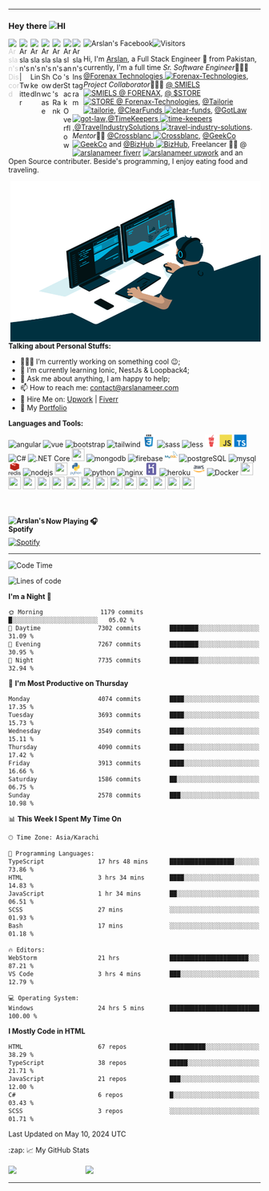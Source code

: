 <hr/>

### Hey there <img src="https://media.giphy.com/media/hvRJCLFzcasrR4ia7z/giphy.gif" width="25px" height="25px" alt="HI">
<a href="https://discord.gg/ArslanAmeer#5079" style="color: #ccc">
  <img align="left" alt="Arslan's Discord" style="color: #ccc" width="22px" src="https://cdn.worldvectorlogo.com/logos/discord.svg" />
</a>
<a href="https://twitter.com/ThELeGenD_Says">
  <img align="left" alt="Arslan's | Twitter" width="22px" src="https://cdn-icons-png.flaticon.com/512/124/124021.png" />
</a>
<a href="https://www.linkedin.com/in/arslanameer/">
  <img align="left" alt="Arslan's LinkedIn" width="22px" src="https://cdn.worldvectorlogo.com/logos/linkedin-icon-2.svg" />
</a>
<a href="https://www.showwcase.com/arslanameer">
  <img align="left" alt="Arslan's Showwcase" width="22px" src="https://images.crunchbase.com/image/upload/c_pad,h_256,w_256,f_auto,q_auto:eco,dpr_1/jx4jznjkforzn6euhepo" />
</a>
<a href="https://profile.codersrank.io/user/arslanameer">
  <img align="left" alt="Arslan's Coder's Rank" width="22px" src="https://seeklogo.com/images/C/codersrank-logo-31F4344B52-seeklogo.com.png" />
</a>
<a href="https://stackoverflow.com/users/9195105/arslan-ameer">
  <img align="left" alt="Arslan's Stack Overflow" width="18px" src="https://cdn.worldvectorlogo.com/logos/stack-overflow.svg" />
</a>
<a href="https://www.instagram.com/lk2712/">
  <img align="left" alt="Arslan's Instagram" width="22px" src="https://cdn.worldvectorlogo.com/logos/instagram-2016-5.svg" />
</a>
<a href="https://www.facebook.com/arslanameer2712">
  <img align="left" alt="Arslan's Facebook" height="22px" src="https://cdn.worldvectorlogo.com/logos/facebook-4.svg" />
</a>

![Visitors](https://api.visitorbadge.io/api/visitors?path=ArslanAmeer&label=Visits&labelColor=%23003140&countColor=%2300b2df&style=flat&labelStyle=none)
<br />

Hi, I'm [Arslan](https://www.arslanameer.com), a Full Stack Engineer 🚀 from Pakistan, currently, I'm a full time *Sr. Software Engineer*🧑🏻‍💻 [@Forenax Technologies <img src="https://avatars.githubusercontent.com/u/73475809?s=200&v=4" alt="Forenax-Technologies" width="16" height="16" />](https://github.com/Synares),  *Project Collaborator*👷🏻‍♂️  [@ SMIELS <img src="https://uploads-ssl.webflow.com/6103f89469b8fb6b7732fae6/610417bbfecae2dd26f35c17_favicon-32x32.png" alt="SMIELS @ FORENAX" width="16" height="16" />](https://www.smiels.com/), [@ $STORE <img src="https://avatars.githubusercontent.com/u/28670019?s=200&v=4" alt="STORE @ Forenax-Technologies" width="16" height="16" />](https://github.com/storecloudproject),  [@Tailorie <img src="https://avatars.githubusercontent.com/u/64091180?s=200&v=4" alt="tailorie" width="16" height="16" />](https://github.com/Tailorie), [@ClearFunds <img src="https://avatars.githubusercontent.com/u/72493713?s=200&v=4" alt="clear-funds" width="16" height="16" />](https://github.com/Clear-Funds), [@GotLaw <img src="https://avatars.githubusercontent.com/u/17888777?s=200&v=4" alt="got-law" width="16" height="16" />](https://github.com/GotLaw),[@TimeKeepers <img src="https://avatars.githubusercontent.com/u/8051294?s=200&v=4" alt="time-keepers" width="16" height="16">](https://github.com/TierOneTimekeepers),[@TravelIndustrySolutions <img src="https://avatars.githubusercontent.com/u/122027756?s=200&v=4" alt="travel-industry-solutions" width="16" height="16">](https://github.com/Travel-Industry-Solutions).
*Mentor*🕵🏻 [@Crossblanc <img src="https://avatars.githubusercontent.com/u/77790485?s=200&v=4" alt="Crossblanc" width="16" height="16" />](https://github.com/crossblanc), [@GeekCo <img src="https://avatars.githubusercontent.com/u/70113728?s=200&v=4" alt="GeekCo" width="16" height="16" />](https://github.com/Geeky-Coder-Co) and [@BizHub <img src="https://avatars.githubusercontent.com/u/67561117?s=200&v=4" alt="BizHub" width="16" height="16" />](https://github.com/Bizhub-Guyana), Freelancer 🥷🏼 @ [<img src="https://cdn.worldvectorlogo.com/logos/fiverr-1.svg" alt="arslanameer fiverr" width="16" height="16" />](https://www.fiverr.com/arslanameer) [<img src="https://cdn.worldvectorlogo.com/logos/upwork-1.svg" alt="arslanameer upwork" width="16" height="16" />](https://www.upwork.com/freelancers/~01aefe84e469a7841a) and an Open Source contributer. Beside's programming, I enjoy eating food and traveling.

  <img align="right" alt="GIF" src="https://github.com/ArslanAmeer/ArslanAmeer/blob/master/assets/arslan-coding.gif" width="500" height="320" />

**Talking about Personal Stuffs:**

- 👨🏽‍💻 I’m currently working on something cool :wink:;
- 🌱 I’m currently learning Ionic, NestJs & Loopback4; 
- 💬 Ask me about anything, I am happy to help;
- 📫 How to reach me: [contact@arslanameer.com](contact@arslanameer.com)
- 🧞 Hire Me on: [Upwork](https://www.upwork.com/freelancers/arslanameer) | [Fiverr](https://www.fiverr.com/arslanameer)
- 📝 My [Portfolio](https://www.arslanameer.com/)

**Languages and Tools:**  


<p align="left">
<img src="https://cdn.worldvectorlogo.com/logos/angular-icon-1.svg" alt="angular" width="25" height="25" />
<img src="https://cdn.worldvectorlogo.com/logos/vue-9.svg" alt="vue" width="23" height="23" />
<img src="https://cdn.worldvectorlogo.com/logos/bootstrap-5-1.svg" alt="bootstrap" width="25" height="25" />
<img src="https://user-images.githubusercontent.com/25181517/202896760-337261ed-ee92-4979-84c4-d4b829c7355d.png" alt="tailwind" width="25" height="25" />
<img src="https://raw.githubusercontent.com/devicons/devicon/master/icons/css3/css3-original-wordmark.svg" alt="css3" width="25" height="25" />
<img src="https://cdn.worldvectorlogo.com/logos/sass-1.svg" alt="sass" width="25" height="25" />
<img src="https://cdn.worldvectorlogo.com/logos/less.svg" alt="less" width="25" height="25" />
<img src="https://raw.githubusercontent.com/devicons/devicon/master/icons/gulp/gulp-plain.svg" alt="gulp" width="25" height="25" />
<img src="https://raw.githubusercontent.com/devicons/devicon/master/icons/javascript/javascript-original.svg" alt="javascript" width="25" height="25" />
<img src="https://raw.githubusercontent.com/devicons/devicon/master/icons/typescript/typescript-original.svg" alt="typescript" width="25" height="25" />
<img src="https://user-images.githubusercontent.com/25181517/121405384-444d7300-c95d-11eb-959f-913020d3bf90.png" alt="C#" width="25" height="25" />
<img src="https://cdn.worldvectorlogo.com/logos/dot-net-core-7.svg" alt=".NET Core" width="25" height="25" />
<img src="https://cdn.worldvectorlogo.com/logos/nodejs-icon.svg" height="25" width="25">
<img src="https://cdn.worldvectorlogo.com/logos/mongodb-icon-1.svg" alt="mongodb" width="25" height="25" />
<img src="https://user-images.githubusercontent.com/25181517/189716855-2c69ca7a-5149-4647-936d-780610911353.png" alt="firebase" width="25" height="25" />
<img src="https://raw.githubusercontent.com/devicons/devicon/master/icons/mysql/mysql-original-wordmark.svg" alt="mysql" width="25" height="25" />
<img src="https://user-images.githubusercontent.com/25181517/117208740-bfb78400-adf5-11eb-97bb-09072b6bedfc.png" alt="postgreSQL" width="25" height="25" />
<img src="https://banner2.cleanpng.com/20180817/csy/kisspng-microsoft-sql-server-microsoft-corporation-sql-ser-5b7663e3cd2565.5939753015344854758403.jpg" alt="mysql" width="25" height="25" />
<img src="https://raw.githubusercontent.com/devicons/devicon/master/icons/redis/redis-original-wordmark.svg" alt="redis" width="25" height="25" />
<img src="https://cdn.worldvectorlogo.com/logos/nodejs-1.svg" alt="nodejs" width="25" height="25" />
<img src="https://cdn.worldvectorlogo.com/logos/c.svg" width="25" height="25" >
<img src="https://raw.githubusercontent.com/devicons/devicon/master/icons/python/python-original-wordmark.svg" alt="python" width="25" height="25" />
<img src="https://cdn.worldvectorlogo.com/logos/django.svg" alt="python" width="25" height="25" />
<img src="https://cdn.worldvectorlogo.com/logos/nginx-1.svg" alt="nginx" width="25" height="25" />
<img src="https://raw.githubusercontent.com/devicons/devicon/master/icons/heroku/heroku-plain.svg" alt="heroku" width="25" height="25" />
<img src="https://cdn.worldvectorlogo.com/logos/netlify.svg" alt="heroku" width="25" height="25" />
<img src="https://raw.githubusercontent.com/github/explore/80688e429a7d4ef2fca1e82350fe8e3517d3494d/topics/aws/aws.png" alt="aws" width="25" height="25" />
<img src="https://cdn.worldvectorlogo.com/logos/docker.svg" alt="Docker" width="25" height="25" />
<img src="https://cdn.worldvectorlogo.com/logos/git-icon.svg" width="25" height="25" >
<img src="https://cdn.worldvectorlogo.com/logos/photoshop-cc-6.svg" width="25" height="25" >
  <img src="https://cdn.worldvectorlogo.com/logos/adobe-illustrator-cc-2019.svg" width="25" height="25" >
  <img src="https://cdn.worldvectorlogo.com/logos/adobe-xd.svg" width="25" height="25" >
  <img src="https://cdn.worldvectorlogo.com/logos/invision.svg" width="25" height="25" >
  <img src="https://cdn.worldvectorlogo.com/logos/jira-1.svg" width="25" height="25" >
  <img src="https://cdn.worldvectorlogo.com/logos/trello.svg" width="25" height="25" >
  <img src="https://cdn.worldvectorlogo.com/logos/visual-studio-2013.svg" width="25" height="25" >
  <img src="https://cdn.worldvectorlogo.com/logos/visual-studio-code-1.svg" width="25" height="25" >
  <img src="https://cdn.worldvectorlogo.com/logos/webstorm-icon.svg" width="25" height="25" >
  <img src="https://cdn.worldvectorlogo.com/logos/resharperc-icon.svg" width="25" height="25" >
  <img src="https://cdn.worldvectorlogo.com/logos/github-icon.svg" width="25" height="25" >
  <img src="https://cdn.worldvectorlogo.com/logos/bitbucket-icon.svg" width="25" height="25" >
  <img src="https://cdn.worldvectorlogo.com/logos/gitlab.svg" width="25" height="25" >
</p>

<br />

#### <img align="left" alt="Arslan's Spotify" width="75px" src="https://cdn.worldvectorlogo.com/logos/spotify-logo-with-text-1.svg"/> Now Playing 🎧 

[![Spotify](https://spotify-play.arslanameer.vercel.app/api/spotify)](https://open.spotify.com/user/mqjqw4pv2745llonloqsqlijc?si=wlRAdEdEQ5aPabN4e_KJXQ)


<hr/>

<!--START_SECTION:waka-->
![Code Time](http://img.shields.io/badge/Code%20Time-3%2C659%20hrs%2049%20mins-blue)

![Lines of code](https://img.shields.io/badge/From%20Hello%20World%20I%27ve%20Written-34.3%20million%20lines%20of%20code-blue)

**I'm a Night 🦉** 

```text
🌞 Morning                1179 commits        █░░░░░░░░░░░░░░░░░░░░░░░░   05.02 % 
🌆 Daytime                7302 commits        ████████░░░░░░░░░░░░░░░░░   31.09 % 
🌃 Evening                7267 commits        ████████░░░░░░░░░░░░░░░░░   30.95 % 
🌙 Night                  7735 commits        ████████░░░░░░░░░░░░░░░░░   32.94 % 
```
📅 **I'm Most Productive on Thursday** 

```text
Monday                   4074 commits        ████░░░░░░░░░░░░░░░░░░░░░   17.35 % 
Tuesday                  3693 commits        ████░░░░░░░░░░░░░░░░░░░░░   15.73 % 
Wednesday                3549 commits        ████░░░░░░░░░░░░░░░░░░░░░   15.11 % 
Thursday                 4090 commits        ████░░░░░░░░░░░░░░░░░░░░░   17.42 % 
Friday                   3913 commits        ████░░░░░░░░░░░░░░░░░░░░░   16.66 % 
Saturday                 1586 commits        ██░░░░░░░░░░░░░░░░░░░░░░░   06.75 % 
Sunday                   2578 commits        ███░░░░░░░░░░░░░░░░░░░░░░   10.98 % 
```


📊 **This Week I Spent My Time On** 

```text
🕑︎ Time Zone: Asia/Karachi

💬 Programming Languages: 
TypeScript               17 hrs 48 mins      ██████████████████░░░░░░░   73.86 % 
HTML                     3 hrs 34 mins       ████░░░░░░░░░░░░░░░░░░░░░   14.83 % 
JavaScript               1 hr 34 mins        ██░░░░░░░░░░░░░░░░░░░░░░░   06.51 % 
SCSS                     27 mins             ░░░░░░░░░░░░░░░░░░░░░░░░░   01.93 % 
Bash                     17 mins             ░░░░░░░░░░░░░░░░░░░░░░░░░   01.18 % 

🔥 Editors: 
WebStorm                 21 hrs              ██████████████████████░░░   87.21 % 
VS Code                  3 hrs 4 mins        ███░░░░░░░░░░░░░░░░░░░░░░   12.79 % 

💻 Operating System: 
Windows                  24 hrs 5 mins       █████████████████████████   100.00 % 
```

**I Mostly Code in HTML** 

```text
HTML                     67 repos            ██████████░░░░░░░░░░░░░░░   38.29 % 
TypeScript               38 repos            █████░░░░░░░░░░░░░░░░░░░░   21.71 % 
JavaScript               21 repos            ███░░░░░░░░░░░░░░░░░░░░░░   12.00 % 
C#                       6 repos             █░░░░░░░░░░░░░░░░░░░░░░░░   03.43 % 
SCSS                     3 repos             ░░░░░░░░░░░░░░░░░░░░░░░░░   01.71 % 
```




 Last Updated on May 10, 2024 UTC
<!--END_SECTION:waka-->

<!-- 🚧 **My Todoist Stats:** -->
<!-- TODO-IST:START -->
<!-- TODO-IST:END -->
  <summary>:zap: 📈 My GitHub Stats</summary>
  <br>
   
   <div>
<a href="https://arslanameer.com" target="_blank"><img src="https://github-readme-stats.vercel.app/api?username=ArslanAmeer&count_private=true&show_icons=true&theme=dark&hide_border=true" width="350" align="right" /></a>
<a href="https://arslanameer.com" target="_blank"><img src="https://streak-stats.demolab.com?user=arslanameer&theme=dark&hide_border=true&date_format=M%20j%5B%2C%20Y%5D" width="350" /></a>
</div>
<!--   [![Arslan GitHub Streak](https://arslan-github-streaks.herokuapp.com?user=arslanameer&theme=dark&date_format=M%20j%5B%2C%20Y%5D)]() -->

<hr/>
